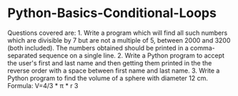 # Python-Basics-Conditional-Loops
Questions covered are: 1. Write a program which will find all such numbers which are divisible by 7 but are not a multiple of 5, between 2000 and 3200 (both included). The numbers obtained should be printed  in a comma-separated sequence on a single line. 2. Write a Python program to accept the user's first and last name and then getting them printed in the the reverse order with a space between first name and last name.  3. Write a Python program to find the volume of a sphere with diameter 12 cm. Formula: V=4/3 * π * r 3 
